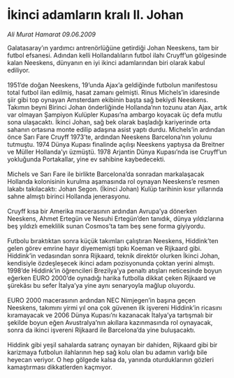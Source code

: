 # İkinci adamların kralı II. Johan

*Ali Murat Hamarat 09.06.2009*

<div class="taraf_structure_2col_1zq">
<div class="margen_n">



 <p>Galatasaray’ın yardımcı antrenörlüğüne getirdiği Johan Neeskens, tam bir futbol efsanesi. Adından kelli Hollandalıların futbol ilahı Cruyff’un gölgesinde kalan Neeskens, dünyanın en iyi ikinci adamlarından biri olarak kabul ediliyor. <br/><br/>1951’de doğan Neeskens, 19’unda Ajax’a geldiğinde futbolun manifestosu total futbol ilan edilmiş, hasat zamanı gelmişti. Rinus Michels’in idaresinde şiir gibi top oynayan Amsterdam ekibinin başta sağ bekiydi Neeskens. Takımın beyni Birinci Johan önderliğinde Hollanda’nın tozunu atan Ajax, artık var olmayan Şampiyon Kulüpler Kupası’na ambargo koyacak üç defa mutlu sona ulaşacaktı. İkinci Johan, sağ bek olarak başladığı kariyerinde orta sahanın ortasına monte edilip adaşına asist yaptı durdu. Michels’in ardından önce Sarı Fare Cruyff 1973’te, ardından Neeskens Barcelona’nın yolunu tutmuştu. 1974 Dünya Kupası finalinde açılışı Neeskens yaptıysa da Breitner ve Müller Hollanda’yı üzmüştü. 1978 Arjantin Dünya Kupası’nda ise Cruyff’un yokluğunda Portakallar, yine ev sahibine kaybedecekti. <br/><br/>Michels ve Sarı Fare ile birlikte Barcelona’da sonradan markalaşacak Hollanda kolonisinin kurulma aşamasında rol oynayan Neeskens’e resmen lakabı takılacaktı: Johan Segon. (İkinci Johan) Kulüp tarihinin kısır yıllarında sahne almıştı birinci Hollanda jenerasyonu. <br/><br/>Cruyff kısa bir Amerika macerasının ardından Avrupa’ya dönerken Neeskens, Ahmet Ertegün ve Nesuhi Ertegün’den tanıdık, dünya yıldızlarına beş yıldızlı emeklilik sunan Cosmos’ta tam beş sene forma giyiyordu. <br/><br/>Futbolu bıraktıktan sonra küçük takımları çalıştıran Neeskens, Hiddink’ten gelen görev emrine hayır diyememişti tıpkı Koeman ve Rijkaard gibi. Hiddink’in vedasından sonra Rijkaard, teknik direktör olurken İkinci Johan, kendisiyle özdeşleşecek ikinci adam pozisyonunda çoktan yerini almıştı. 1998’de Hiddink’in öğrencileri Brezilya’ya penaltı atışları neticesinde boyun eğerken EURO 2000’de oynadığı harika futbolla dikkat çeken Rijkaard ve şürekâsı bu sefer İtalya’ya yine aynı senaryoyla mağlup oluyordu. <br/><br/>EURO 2000 macerasının ardından NEC Nimjegen’in başına geçen Neeskens, takımını yirmi yıl ona çok güvenen ilk işvereni Hiddink’in ricasını kıramayacak ve 2006 Dünya Kupası’nı kazanacak İtalya’ya tartışmalı bir şekilde boyun eğen Avustralya’nın akıllara kazınmasında rol oynayacak, sonra da ikinci işvereni Rijkaard ile Barcelona’da yine buluşacaktı. <br/><br/>Hiddink gibi yeşil sahalarda satranç oynayan bir dahiden, Rijkaard gibi bir karizmaya futbolun ilahlarının hep sağ kolu olan bu adamın varlığı bile heyecan veriyor. O hep gölgede kalsa da, yanında oturduklarının gözleri kamaştırması dikkatlerden kaçmıyor.</p>
<br/>
<br/>
<br/>



<br/>


<div id="taraf_not">
</div>

</div>


</div>
